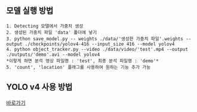 ## 모델 실행 방법

    1. Detecting 모델에서 가중치 생성
    2. 생성된 가중치 파일 'data' 폴더에 넣기
    3. python save_model.py -- weights ./data/'생성한 가중치 파일'.weights --output ./checkpoints/yolov4-416 --input_size 416 --model yolov4
    4. python object_tracker.py --video ./data/video/'test'.mp4 --output ./outputs/'demo'.avi --model yolov4
    *이렇게 하면 분석 영상 파일명 : 'test', 최종 분석 파일명 : 'demo'*
    5. 'count', 'location' 플래그를 사용하여 원하는 기능 추가 가능

## YOLO v4 사용 방법

[바로가기](https://gitlab.com/seoungjun_kim/test1)

